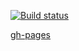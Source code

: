 [![Build status](https://ci.appveyor.com/api/projects/status/6dxy59o135ihq7rn?svg=true)](https://ci.appveyor.com/project/Sergl82/ra-redux)

[gh-pages](https://sergl82.github.io/ra-redux/)